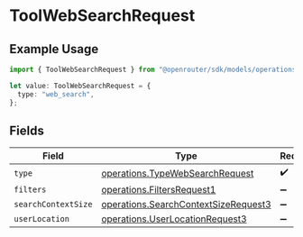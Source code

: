 # ToolWebSearchRequest

## Example Usage

```typescript
import { ToolWebSearchRequest } from "@openrouter/sdk/models/operations";

let value: ToolWebSearchRequest = {
  type: "web_search",
};
```

## Fields

| Field                                                                                        | Type                                                                                         | Required                                                                                     | Description                                                                                  |
| -------------------------------------------------------------------------------------------- | -------------------------------------------------------------------------------------------- | -------------------------------------------------------------------------------------------- | -------------------------------------------------------------------------------------------- |
| `type`                                                                                       | [operations.TypeWebSearchRequest](../../models/operations/typewebsearchrequest.md)           | :heavy_check_mark:                                                                           | N/A                                                                                          |
| `filters`                                                                                    | [operations.FiltersRequest1](../../models/operations/filtersrequest1.md)                     | :heavy_minus_sign:                                                                           | N/A                                                                                          |
| `searchContextSize`                                                                          | [operations.SearchContextSizeRequest3](../../models/operations/searchcontextsizerequest3.md) | :heavy_minus_sign:                                                                           | N/A                                                                                          |
| `userLocation`                                                                               | [operations.UserLocationRequest3](../../models/operations/userlocationrequest3.md)           | :heavy_minus_sign:                                                                           | N/A                                                                                          |